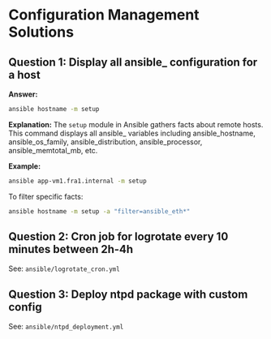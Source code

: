 # Configuration Management Solutions

## Question 1: Display all ansible_ configuration for a host

**Answer:**
```bash
ansible hostname -m setup
```

**Explanation:**
The `setup` module in Ansible gathers facts about remote hosts. This command displays all ansible_ variables including ansible_hostname, ansible_os_family, ansible_distribution, ansible_processor, ansible_memtotal_mb, etc.

**Example:**
```bash
ansible app-vm1.fra1.internal -m setup
```

To filter specific facts:
```bash
ansible hostname -m setup -a "filter=ansible_eth*"
```

## Question 2: Cron job for logrotate every 10 minutes between 2h-4h

See: `ansible/logrotate_cron.yml`

## Question 3: Deploy ntpd package with custom config

See: `ansible/ntpd_deployment.yml`
